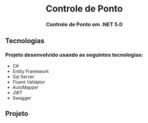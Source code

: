 <h1 align="center">Controle de Ponto</h1>
<h3 align="center">Controle de Ponto em .NET 5.0</h3>

<h2>Tecnologias</h2>
<h3>Projeto desenvolvido usando as seguintes tecnologias:</h3>
<ul>
  <li>C#</li>
  <li>Entity Framework</li>
  <li>Sql Server</li>
  <li>Fluent Validator</li>
  <li>AutoMapper</li>
  <li>JWT</li>
  <li>Swagger</li>
</ul>
<h2>Projeto</h2>
<h3></h3>
